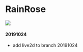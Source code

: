 # RainRose
[![](https://img.shields.io/badge/link-RainRose-red)](https://www.betterhy.com)

#### 20191024
* add live2d to branch 20191024